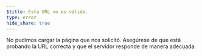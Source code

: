 ```yaml
---
$title: Esta URL no es válida.
type: error
hide_share: true
---
```


No pudimos cargar la página que nos solicitó. Asegúrese de que está probando la URL correcta y que el servidor responde de manera adecuada.
